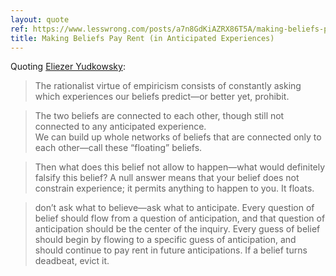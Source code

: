 ```yaml
---
layout: quote
ref: https://www.lesswrong.com/posts/a7n8GdKiAZRX86T5A/making-beliefs-pay-rent-in-anticipated-experiences
title: Making Beliefs Pay Rent (in Anticipated Experiences)
---
```


Quoting [Eliezer Yudkowsky](https://www.lesswrong.com/posts/a7n8GdKiAZRX86T5A/making-beliefs-pay-rent-in-anticipated-experiences):

> The rationalist virtue of empiricism consists of constantly asking which experiences our beliefs predict—or better yet, prohibit.

> The two beliefs are connected to each other, though still not connected to any anticipated experience.<br>We can build up whole networks of beliefs that are connected only to each other—call these “floating” beliefs.

> Then what does this belief not allow to happen—what would definitely falsify this belief? A null answer means that your belief does not constrain experience; it permits anything to happen to you. It floats.

> don’t ask what to believe—ask what to anticipate. Every question of belief should flow from a question of anticipation, and that question of anticipation should be the center of the inquiry. Every guess of belief should begin by flowing to a specific guess of anticipation, and should continue to pay rent in future anticipations. If a belief turns deadbeat, evict it.